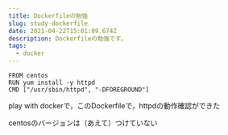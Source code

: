 ```yaml
---
title: Dockerfileの勉強
slug: study-dockerfile
date: 2021-04-22T15:01:09.674Z
description: Dockerfileの勉強です。
tags:
  - docker
---
```

```
FROM centos
RUN yum install -y httpd
CMD ["/usr/sbin/httpd", "-DFOREGROUND"]
```

play with dockerで，このDockerfileで，httpdの動作確認ができた

centosのバージョンは（あえて）つけていない